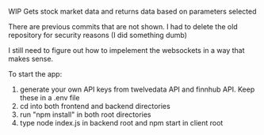 WIP Gets stock market data and returns data based on parameters selected

There are previous commits that are not shown. I had to delete the old repository for security reasons (I did something dumb)


I still need to figure out how to impelement the websockets in a way that makes sense.

To start the app:
1. generate your own API keys from twelvedata API and finnhub API. Keep these in a .env file
2. cd into both frontend and backend directories
3. run "npm install" in both root directories
4. type node index.js in backend root and npm start in client root